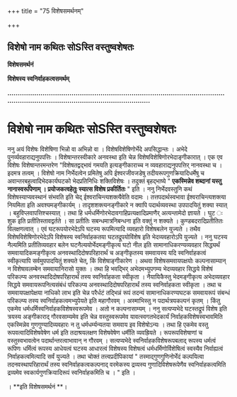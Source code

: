 +++
title = "75 विशेषसमर्थनम्"

+++


## विशेषो नाम कथितः सोSस्ति वस्तुष्वशेषतः

**विशेषसमर्थनं**

 

**विशेषस्य स्वनिर्वाहकत्वसमर्थम्**

**…………………………………………………………………………………………………………………………………………………………**

 

# **विशेषो नाम कथितः सोSस्ति वस्तुष्वशेषतः**

ननु अयं विशेषः विशेषिणा भिन्नो वा अभिन्नो वा । विशेषविशेषिणोर्भेदे अपसिद्धान्तः । अभेदे पुनर्व्यवहाराद्यनुपपत्तिः । विशेषान्तरस्वीकारे अनवस्था इति चेन्न विशेषविशेषिणोरभेदाङ्गीकारात् । एक एव विशेषः विशेषान्तरमन्तरेण "विशेषतद्वद्भावं गमयति इत्यङ्गीकाराच्च न व्यवहाराद्यनुपपत्तिर् नानवस्था च । इदमत्र तत्वम् । विशेषो नाम निर्भेदत्वेन प्रमितेषु अपि ईश्वरजीवजडेषु तदीयरूपगुणक्रियादिधर्मेषु च अवान्तरबहुत्वादिभेदकार्यघटको भेदप्रतिनिधिः शक्तिविशेषः । तदुक्तं बृहद्भाष्ये " **एकस्मिन्नेव शब्दानां यस्तु नानास्वरूपिणाम् । प्रयोजकत्वहेतुः स्यात्स विशेष प्रकीर्तितः** " इति । ननु निर्भेदवस्तुनि कथं विशेषस्याप्यवस्थानं संभवति इति चेद् ईश्वराचिन्त्यशक्त्यैवेति वदामः । तत्तपदार्थस्वभावा ईश्वराचिन्त्यशक्त्या नियमिता इति अवश्यमङ्गीकार्यम् । तादृशशक्त्यनङ्गीकारे न क्वापि पदार्थव्यवस्था उपपादयितुं शक्या स्यात् । बहुविप्लवापत्तिश्चस्यात् । तथा हि धर्मधर्मिणोरभेदावगाहिप्रत्यक्षादिप्रमाणैर् अत्यन्तामेदो ज्ञायते । घुट ः शुक इति प्रतीतिस्तावद्वर्तते । सा प्रतीतिः सबन्धमात्रनिबन्धना इति वक्तुं न शक्यते । कुण्डबदरादिप्रतीतितः विलक्षणत्वात् । एवं घटरूपयोरभेदेऽपि घटस्य रूपमित्यादि व्यवहारो विशेषबलेन युज्यते । तथैव विशेषविशेषिणोरभेदेऽपि विशेषस्य स्वनिर्वाहकतया घटतद्रूपयोविंशेष इति भेदव्यवहारोऽपि युज्यते । ननु घटस्य नैल्यमिति प्रतीतिव्यवहार बलेन घटनैल्ययोर्भेदमङ्गीकृत्य घटो नील इति सामानाधिकरण्यव्यवहार सिद्ध्यर्थं समवायादिकमङ्गीकृत्य अनवस्थादिदोषपरिहारार्थं च अङ्गीकृतस्य समवायस्य यदि स्वनिर्वाहकत्वं स्वीकृत्यापि सर्वमुपपादयितुं शक्यते चेत्, किं विशेषाङ्गीकारेण । अथवा विशेषसमवायपक्षयोः कल्पनासाम्यान् न विशेषावलम्बेन समवायानिरासो युक्तः । तथा हि भवद्भिर् अभेदमभ्युपगम्य भेदव्यवहार सिद्धये विशेषं परिकल्प्य अनवस्थादिदोषपरिहारार्थं तस्य स्वनिर्वाहकता स्वीकृता । नैयायिकैस्तु भेदमङ्गीकृत्य अभेदव्यवहार सिद्धये समवायरूपनित्यसंबंधं परिकल्प्य अनवस्थादिदोषपरिहारार्थं तस्य स्वनिर्वाहकता स्वीकृता । तथा च समवायपक्षापेक्षया नाधिको लाभ इति चेन्न परैर्धटं तद्भिन्नं रूपं तदन्यं सामानाधिकरण्यघटक समवायरूपं संबन्धं परिकल्प्य तस्य स्वनिर्वाहकत्वमभ्युपेयते इति महागौरवम् । अस्माभिस्तु न पदार्थत्रयकल्पनं कृतम् । किंतु एकमेव धर्मधर्मिस्वनिर्वाहकविशेषस्वरूपमेव । अतो न कल्पनासाम्यम् । ननु सत्यप्यभेदे घटस्तद्रूपं विशेष इति त्रयस्य अङ्गीकाराद् गौरवसाम्यमेव इति चेन्न वस्तुस्वरूपमेव यावत्स्वगतभेदकार्यं निर्वाहकविशेषस्वभावमिति एकस्मिन्नेव गुणगुण्यादिव्यवहारः न तु धर्मधर्म्यन्यतया समवाय इव विशेषोऽन्यः । तथा हि एकमेव वस्तु रूपवत्वादिविशेषवेषेण धर्म इति तदाश्रयलक्षण विशेषवेषेण धर्मीति व्यवह्रियते । रूपरूपविशेषाणां च वस्तुस्वभावत्वेन पदार्थान्तरत्वाभावान् न गौरवम् । सत्यप्यभेदे स्वनिर्वाहकविशेषरूपबलाद् रूपस्य धर्मत्वं रूपिणः धर्मित्वं रूपस्य आधेयत्वं घटस्य आधारत्वं विशेषस्य विशेषत्वं धर्मधर्मिणोर्विशेषित्वं स्वस्यैव निर्वाह्यत्वं निर्वाहकत्वमित्यादि सर्वं युज्यते । तथा चोक्तं तत्त्वप्रदीपिकायां " तस्माद्गुणगुणिनोर्भेदं कल्पयित्वा तदनवस्थापरिहारार्थं तस्य स्वनिर्वाहकत्वकल्पनाद् वरमेकस्य द्रव्यस्य गुणादिविशेषरूपेणैव स्वनिर्वाहकत्वमिति द्रव्यमेव स्वकार्यगुणक्रियादिरूपं स्वनिर्वाहकमिति च । " इति ।

। **इति विशेषसमर्थनं **।

